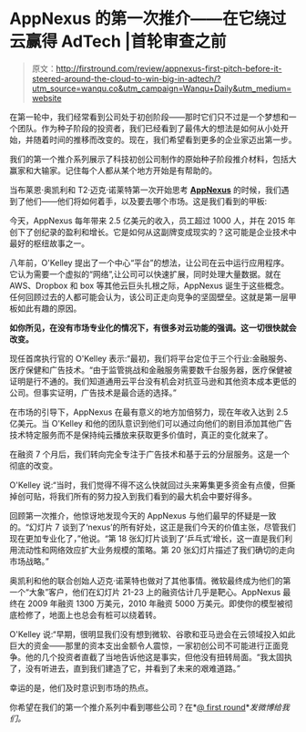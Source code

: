 # AppNexus 的第一次推介——在它绕过云赢得 AdTech |首轮审查之前

> 原文：<http://firstround.com/review/appnexus-first-pitch-before-it-steered-around-the-cloud-to-win-big-in-adtech/?utm_source=wanqu.co&utm_campaign=Wanqu+Daily&utm_medium=website>

在第一轮中，我们经常看到公司处于初创阶段——那时它们只不过是一个梦想和一个团队。作为种子阶段的投资者，我们已经看到了最伟大的想法是如何从小处开始，并随着时间的推移而改变的。现在，我们希望看到更多的企业家迈出第一步。

我们的第一个推介系列展示了科技初创公司制作的原始种子阶段推介材料，包括大赢家和大输家。记住每个人都从某个地方开始是有帮助的。

当布莱恩·奥凯利和 T2·迈克·诺莱特第一次开始思考 **[AppNexus](http://www.appnexus.com "null")** 的时候，我们遇到了他们——他们将如何着手，以及要去哪个市场。这是我们看到的甲板:



今天，AppNexus 每年带来 2.5 亿美元的收入，员工超过 1000 人，并在 2015 年创下了创纪录的盈利和增长。它是如何从这副牌变成现实的？这可能是企业技术中最好的枢纽故事之一。

八年前，O'Kelley 提出了一个中心“平台”的想法，让公司在云中运行应用程序。它认为需要一个虚拟的“网络”,让公司可以快速扩展，同时处理大量数据。就在 AWS、Dropbox 和 box 等其他云巨头扎根之际，AppNexus 诞生于这些概念。任何回顾过去的人都可能会认为，该公司正走向竞争的坚固壁垒。这就是第一层甲板如此有趣的原因。

**如你所见，在没有市场专业化的情况下，有很多对云功能的强调。这一切很快就会改变。**

现任首席执行官的 O'Kelley 表示:“最初，我们将平台定位于三个行业:金融服务、医疗保健和广告技术。“由于监管挑战和金融服务需要数千台服务器，医疗保健被证明是行不通的。我们知道通用云平台没有机会对抗亚马逊和其他资本成本更低的公司。但事实证明，广告技术是最合适的选择。”

在市场的引导下，AppNexus 在最有意义的地方加倍努力，现在年收入达到 2.5 亿美元。当 O'Kelley 和他的团队意识到他们可以通过向他们的剧目添加其他广告技术特定服务而不是保持纯云播放来获取更多价值时，真正的变化就来了。

在融资 7 个月后，我们转向完全专注于广告技术和基于云的分层服务。这是一个彻底的改变。

O'Kelley 说:“当时，我们觉得不得不这么快就回过头来筹集更多资金有点傻，但撕掉创可贴，将我们所有的努力投入到我们看到的最大机会中要好得多。

回顾第一次推介，他惊讶地发现今天的 AppNexus 与他们最早的怀疑是一致的。“幻灯片 7 谈到了‘nexus’的所有好处，这正是我们今天的价值主张，尽管我们现在更加专业化了，”他说。“第 18 张幻灯片谈到了‘乒乓式’增长，这一直是我们利用流动性和网络效应扩大业务规模的策略。第 20 张幻灯片描述了我们确切的走向市场战略。”

奥凯利和他的联合创始人迈克·诺莱特也做对了其他事情。微软最终成为他们的第一个“大象”客户，他们在幻灯片 21-23 上的融资估计几乎是靶心。AppNexus 最终在 2009 年融资 1300 万美元，2010 年融资 5000 万美元。即使你的模型被彻底检修了，地面上也总会有桩可以绕着转。

O'Kelley 说:“早期，很明显我们没有想到微软、谷歌和亚马逊会在云领域投入如此巨大的资金——那里的资本支出金额令人震惊，一家初创公司不可能进行正面竞争。他的几个投资者直截了当地告诉他这是事实，但他没有扭转局面。“我太固执了，没有听进去，直到我们建造了它，并看到了未来的艰难道路。”

幸运的是，他们及时意识到市场的热点。

你希望在我们的第一个推介系列中看到哪些公司？在*[@ first round](http://www.twitter.com/firstround "null")**发微博给我们。*


